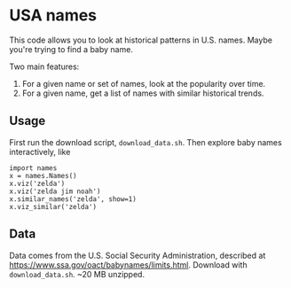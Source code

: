 # USA names

This code allows you to look at historical patterns in U.S. names.  Maybe you're trying to find a baby name.

Two main features:

  1. For a given name or set of names, look at the popularity over time.
  2. For a given name, get a list of names with similar historical trends.

## Usage
First run the download script, `download_data.sh`.
Then explore baby names interactively, like
```
import names
x = names.Names()
x.viz('zelda')
x.viz('zelda jim noah')
x.similar_names('zelda', show=1)
x.viz_similar('zelda')
```

## Data
Data comes from the U.S. Social Security Administration, described at https://www.ssa.gov/oact/babynames/limits.html.  Download with `download_data.sh`.  ~20 MB unzipped.


